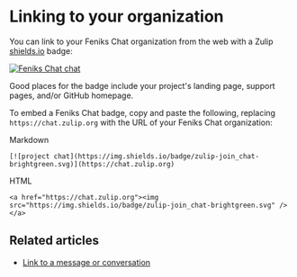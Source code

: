 # Linking to your organization

You can link to your Feniks Chat organization from the web with a Zulip
[shields.io](https://github.com/badges/shields) badge:

[![Feniks Chat chat](https://img.shields.io/badge/zulip-join_chat-brightgreen.svg)](https://chat.zulip.org)

Good places for the badge include your project's landing page, support
pages, and/or GitHub homepage.

To embed a Feniks Chat badge, copy and paste the following, replacing
`https://chat.zulip.org` with the URL of your Feniks Chat organization:

Markdown
```
[![project chat](https://img.shields.io/badge/zulip-join_chat-brightgreen.svg)](https://chat.zulip.org)
```

HTML
```
<a href="https://chat.zulip.org"><img src="https://img.shields.io/badge/zulip-join_chat-brightgreen.svg" /></a>
```

## Related articles

* [Link to a message or conversation](/help/link-to-a-message-or-conversation)
